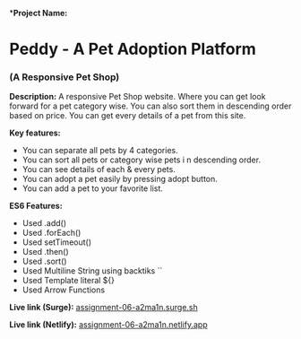 ***Project Name:**
# Peddy - A Pet Adoption Platform
### (A Responsive Pet Shop)

**Description:** 
A responsive Pet Shop website. Where you can get look forward for a pet category wise. You can also sort them in descending order based on price. You can get every details of a pet from this site.

**Key features:**
- You can separate all pets by 4 categories.
- You can sort all pets or category wise pets i n descending order.
- You can see details of each & every pets.
- You can adopt a pet easily by pressing adopt button.
- You can add a pet to your favorite list.

**ES6 Features:**
- Used .add()
- Used .forEach()
- Used setTimeout()
- Used .then()
- Used .sort()
- Used Multiline String using backtiks ``
- Used Template literal ${}
- Used Arrow Functions





**Live link (Surge):** [assignment-06-a2ma1n.surge.sh](https://assignment-06-a2ma1n.surge.sh/)

**Live link (Netlify):** [assignment-06-a2ma1n.netlify.app](https://assignment-06-a2ma1n.netlify.app/)
